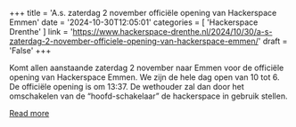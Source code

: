 +++
title = 'A.s. zaterdag 2 november officiële opening van Hackerspace Emmen'
date = '2024-10-30T12:05:01'
categories = [ 
 'Hackerspace Drenthe' 
] 
link = 'https://www.hackerspace-drenthe.nl/2024/10/30/a-s-zaterdag-2-november-officiele-opening-van-hackerspace-emmen/'
draft = 'False'
+++

Komt allen aanstaande zaterdag 2 november naar Emmen voor de officiële opening van Hackerspace Emmen. We zijn de hele dag open van 10 tot 6. De officiële opening is om 13:37. De wethouder zal dan door het omschakelen van de &#8220;hoofd-schakelaar&#8221; de hackerspace in gebruik stellen.

[Read more](https://www.hackerspace-drenthe.nl/2024/10/30/a-s-zaterdag-2-november-officiele-opening-van-hackerspace-emmen/)